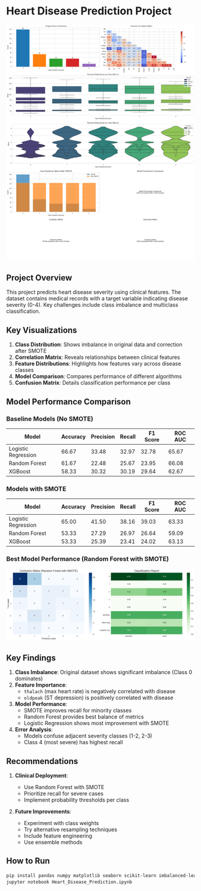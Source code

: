 # Heart Disease Prediction Project

![Comprehensive Visualizations](all_visualizations.png)

## Project Overview
This project predicts heart disease severity using clinical features. The dataset contains medical records with a target variable indicating disease severity (0-4). Key challenges include class imbalance and multiclass classification.

## Key Visualizations
1. **Class Distribution**: Shows imbalance in original data and correction after SMOTE
2. **Correlation Matrix**: Reveals relationships between clinical features
3. **Feature Distributions**: Highlights how features vary across disease classes
4. **Model Comparison**: Compares performance of different algorithms
5. **Confusion Matrix**: Details classification performance per class

## Model Performance Comparison

### Baseline Models (No SMOTE)
| Model                | Accuracy | Precision | Recall | F1 Score | ROC AUC |
|----------------------|----------|-----------|--------|----------|---------|
| Logistic Regression  | 66.67    | 33.48     | 32.97  | 32.78    | 65.67   |
| Random Forest        | 61.67    | 22.48     | 25.67  | 23.95    | 66.08   |
| XGBoost              | 58.33    | 30.32     | 30.19  | 29.64    | 62.67   |

### Models with SMOTE
| Model                | Accuracy | Precision | Recall | F1 Score | ROC AUC |
|----------------------|----------|-----------|--------|----------|---------|
| Logistic Regression  | 65.00    | 41.50     | 38.16  | 39.03    | 63.33   |
| Random Forest        | 53.33    | 27.29     | 26.97  | 26.64    | 59.09   |
| XGBoost              | 53.33    | 25.39     | 23.41  | 24.02    | 63.13   |

### Best Model Performance (Random Forest with SMOTE)
![Confusion Matrix and Report](confusion_matrix_report.png)

## Key Findings
1. **Class Imbalance**: Original dataset shows significant imbalance (Class 0 dominates)
2. **Feature Importance**: 
   - `thalach` (max heart rate) is negatively correlated with disease
   - `oldpeak` (ST depression) is positively correlated with disease
3. **Model Performance**:
   - SMOTE improves recall for minority classes
   - Random Forest provides best balance of metrics
   - Logistic Regression shows most improvement with SMOTE
4. **Error Analysis**:
   - Models confuse adjacent severity classes (1-2, 2-3)
   - Class 4 (most severe) has highest recall

## Recommendations
1. **Clinical Deployment**:
   - Use Random Forest with SMOTE
   - Prioritize recall for severe cases
   - Implement probability thresholds per class

2. **Future Improvements**:
   - Experiment with class weights
   - Try alternative resampling techniques
   - Include feature engineering
   - Use ensemble methods

## How to Run
```bash
pip install pandas numpy matplotlib seaborn scikit-learn imbalanced-learn xgboost ucimlrepo
jupyter notebook Heart_Disease_Prediction.ipynb